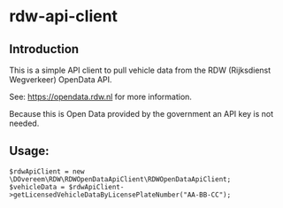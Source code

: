 # rdw-api-client

## Introduction

This is a simple API client to pull vehicle data from the RDW (Rijksdienst Wegverkeer) OpenData API.

See: https://opendata.rdw.nl for more information.

Because this is Open Data provided by the government an API key is not needed.

## Usage:

```
$rdwApiClient = new \DOvereem\RDW\RDWOpenDataApiClient\RDWOpenDataApiClient;
$vehicleData = $rdwApiClient->getLicensedVehicleDataByLicensePlateNumber("AA-BB-CC");
```

